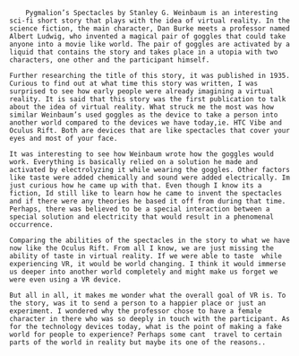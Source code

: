 		Pygmalion’s Spectacles by Stanley G. Weinbaum is an interesting sci-fi short story that plays with the idea of virtual reality. In the science fiction, the main character, Dan Burke meets a professor named Albert Ludwig, who invented a magical pair of goggles that could take anyone into a movie like world. The pair of goggles are activated by a liquid that contains the story and takes place in a utopia with two characters, one other and the participant himself. 
		
	Further researching the title of this story, it was published in 1935. Curious to find out at what time this story was written, I was surprised to see how early people were already imagining a virtual reality. It is said that this story was the first publication to talk about the idea of virtual reality. What struck me the most was how similar Weinbaum’s used goggles as the device to take a person into another world compared to the devices we have today,ie. HTC Vibe and Oculus Rift. Both are devices that are like spectacles that cover your eyes and most of your face. 
	
	It was interesting to see how Weinbaum wrote how the goggles would work. Everything is basically relied on a solution he made and activated by electrolyzing it while wearing the goggles. Other factors like taste were added chemically and sound were added electrically. Im just curious how he came up with that. Even though I know its a fiction, Id still like to learn how he came to invent the spectacles and if there were any theories he based it off from during that time. Perhaps, there was believed to be a special interaction between a special solution and electricity that would result in a phenomenal occurrence.
	
	Comparing the abilities of the spectacles in the story to what we have now like the Oculus Rift. From all I know, we are just missing the ability of taste in virtual reality. If we were able to taste  while experiencing VR, it would be world changing. I think it would immerse us deeper into another world completely and might make us forget we were even using a VR device. 
	
	But all in all, it makes me wonder what the overall goal of VR is. To the story, was it to send a person to a happier place or just an experiment. I wondered why the professor chose to have a female character in there who was so deeply in touch with the participant. As for the technology devices today, what is the point of making a fake world for people to experience? Perhaps some cant  travel to certain parts of the world in reality but maybe its one of the reasons..

